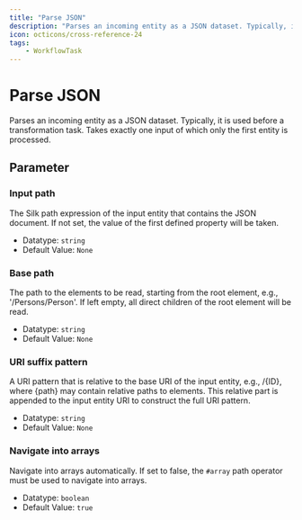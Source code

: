 ```yaml
---
title: "Parse JSON"
description: "Parses an incoming entity as a JSON dataset. Typically, it is used before a transformation task. Takes exactly one input of which only the first entity is processed."
icon: octicons/cross-reference-24
tags: 
    - WorkflowTask
---
```

# Parse JSON
<!-- This file was generated - DO NOT CHANGE IT MANUALLY -->



Parses an incoming entity as a JSON dataset. Typically, it is used before a transformation task. Takes exactly one input of which only the first entity is processed.

## Parameter

### Input path

The Silk path expression of the input entity that contains the JSON document. If not set, the value of the first defined property will be taken.

- Datatype: `string`
- Default Value: `None`



### Base path

The path to the elements to be read, starting from the root element, e.g., '/Persons/Person'. If left empty, all direct children of the root element will be read.

- Datatype: `string`
- Default Value: `None`



### URI suffix pattern

A URI pattern that is relative to the base URI of the input entity, e.g., /{ID}, where {path} may contain relative paths to elements. This relative part is appended to the input entity URI to construct the full URI pattern.

- Datatype: `string`
- Default Value: `None`



### Navigate into arrays

Navigate into arrays automatically. If set to false, the `#array` path operator must be used to navigate into arrays.

- Datatype: `boolean`
- Default Value: `true`




